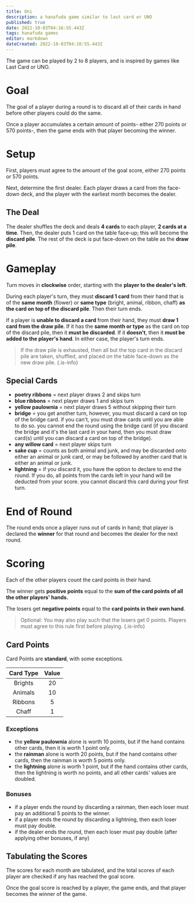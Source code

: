 ```yaml
---
title: Oni
description: a hanafuda game similar to last card or UNO
published: true
date: 2022-10-03T04:16:55.443Z
tags: hanafuda games
editor: markdown
dateCreated: 2022-10-03T04:16:55.443Z
---
```


The game can be played by 2 to 8 players, and is inspired by games like Last Card or UNO.

# Goal
The goal of a player during a round is to discard all of their cards in hand before other players could do the same.

Once a player accumulates a certain amount of points- either 270 points or 570 points-, then the game ends with that player becoming the winner.

# Setup
First, players must agree to the amount of the goal score, either 270 points or 570 points.

Next, determine the first dealer. Each player draws a card from the face-down deck, and the player with the earliest month becomes the dealer.

## The Deal
The dealer shuffles the deck and deals **4 cards** to each player, **2 cards at a time**. Then, the dealer puts 1 card on the table face-up; this will become the **discard pile**. The rest of the deck is put face-down on the table as the **draw pile**.

# Gameplay
Turn moves in **clockwise** order, starting with the **player to the dealer's left**.

During each player's turn, they must **discard 1 card** from their hand that is of the **same month** (flower) or **same type** (bright, animal, ribbon, chaff) **as the card on top of the discard pile**. Then their turn ends.

If a player is **unable to discard a card** from their hand, they must **draw 1 card from the draw pile**. If it has the **same month or type** as the card on top of the discard pile, then it **must be discarded**. If it **doesn't**, then it **must be added to the player's hand**. In either case, the player's turn ends.

>If the draw pile is exhausted, then all but the top card in the discard pile are taken, shuffled, and placed on the table face-down as the new draw pile.
{.is-info}

## Special Cards
- **poetry ribbons** = next player draws 2 and skips turn
- **blue ribbons** = next player draws 1 and skips turn
- **yellow paulownia** = next player draws 5 without skipping their turn
- **bridge** = you get another turn, however, you must discard a card on top of the bridge card. if you can't, you must draw cards until you are able to do so. you cannot end the round using the bridge card (if you discard the bridge and it's the last card in your hand, then you must draw card(s) until you can discard a card on top of the bridge).
- **any willow card** = next player skips turn
- **sake cup** = counts as both animal and junk, and may be discarded onto either an animal or junk card, or may be followed by another card that is either an animal or junk.
- **lightning** = if you discard it, you have the option to declare to end the round. If you do, all points from the cards left in your hand will be deducted from your score. you cannot discard this card during your first turn.

# End of Round
The round ends once a player runs out of cards in hand; that player is declared the **winner** for that round and becomes the dealer for the next round.

# Scoring
Each of the other players count the card points in their hand.

The winner gets **positive points** equal to the **sum of the card points of all the other players' hands.**

The losers get **negative points** equal to the **card points in their own hand**.

> Optional: You may also play such that the losers get 0 points. Players must agree to this rule first before playing.
{.is-info}

## Card Points
Card Points are **standard**, with some exceptions.

|Card Type|Value|
|:---:|:---:|
|Brights|20|
|Animals|10|
|Ribbons|5|
|Chaff|1|

### Exceptions
- the **yellow paulownia** alone is worth 10 points, but if the hand contains other cards, then it is worth 1 point only.
- the **rainman** alone is worth 20 points, but if the hand contains other cards, then the rainman is worth 5 points only.
- the **lightning** alone is worth 1 point, but if the hand contains other cards, then the lightning is worth no points, and all other cards' values are doubled.

### Bonuses
- if a player ends the round by discarding a rainman, then each loser must pay an additional 5 points to the winner.
- if a player ends the round by discarding a lightning, then each loser must pay double.
- if the dealer ends the round, then each loser must pay double (after applying other bonuses, if any)

## Tabulating the Scores
The scores for each month are tabulated, and the total scores of each player are checked if any has reached the goal score.

Once the goal score is reached by a player, the game ends, and that player becomes the winner of the game. 
